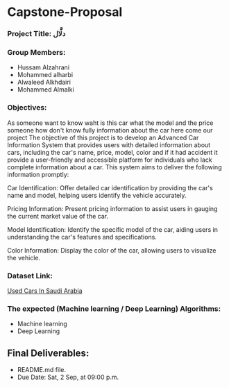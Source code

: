 # Capstone-Proposal

### Project Title: دلَّال

### Group Members:
- Hussam Alzahrani
- Mohammed alharbi
- Alwaleed Alkhdairi
- Mohammed Almalki

### Objectives:

As someone want to know waht is this car what the model and the price someone how don't know fully information about the car here come our project The objective of this project is to develop an Advanced Car Information System that provides users with detailed information about cars, including the car's name, price, model, color and if it had accident it provide a user-friendly and accessible platform for individuals who lack complete information about a car. This system aims to deliver the following information promptly:

Car Identification: Offer detailed car identification by providing the car's name and model, helping users identify the vehicle accurately.

Pricing Information: Present  pricing information to assist users in gauging the current market value of the car.

Model Identification: Identify the specific model of the car, aiding users in understanding the car's features and specifications.

Color Information: Display the color of the car, allowing users to visualize the vehicle.

### Dataset Link:
[Used Cars In Saudi Arabia](https://www.kaggle.com/datasets/reemalruqi/used-cars-in-saudi-arabia)

### The expected (Machine learning / Deep Learning) Algorithms:
- Machine learning
- Deep Learning

## Final Deliverables:
- README.md file.
- Due Date: Sat, 2 Sep, at 09:00 p.m.
